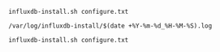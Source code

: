 ```
influxdb-install.sh configure.txt
```

```
/var/log/influxdb-install/$(date +%Y-%m-%d_%H-%M-%S).log
```

```
influxdb-install.sh configure.txt
```
